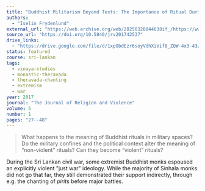 ```yaml
---
title: "Buddhist Militarism Beyond Texts: The Importance of Ritual During the Sri Lankan Civil War"
authors:
  - "Iselin Frydenlund"
external_url: "https://web.archive.org/web/20250328044638if_/https://www.pdcnet.org/C1257D5D004C26EA/file/50C1971892863F218525811B0071EF99/$FILE/jrv_2017_0005_0001_0029_0050.pdf"
source_url: "https://doi.org/10.5840/jrv201742537"
drive_links:
  - "https://drive.google.com/file/d/1xpObdEzr6soyVdhXiVif8_ZQW-4x3-43/view?usp=drivesdk"
status: featured
course: sri-lankan
tags:
  - vinaya-studies
  - monastic-theravada
  - theravada-chanting
  - extremism
  - war
year: 2017
journal: "The Journal of Religion and Violence"
volume: 5
number: 1
pages: "27--48"
---
```


> What happens to the meaning of Buddhist rituals in military spaces?
Do the military confines and the political context alter the meaning of “non-violent” rituals? Can they become “violent” rituals?

During the Sri Lankan civil war, some extremist Buddhist monks espoused an explicitly violent "just war" ideology.
While the majority of Sinhala monks did not go that far, they still demonstrated their support indirectly, through e.g. the chanting of *pirit*s before major battles.

